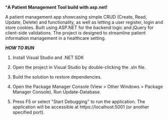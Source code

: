 ***A Patient Management Tool build with asp.net!**

A patient management app showcasing simple CRUD (Create, Read, Update, Delete) and functionality, as well as letting a user register, login and store cookies. Built using ASP.NET for the backend logic and jQuery for client-side validations. The project is designed to streamline patient information management in a healthcare setting.

***HOW TO RUN***

1. Install Visual Studio and .NET SDK

2. Open the project in Visual Studio by double-clicking the .sln file.

3. Build the solution to restore dependencies.

4. Open the Package Manager Console (View > Other Windows > Package Manager Console). Run Update-Database.

5. Press F5 or select "Start Debugging" to run the application. The application will be accessible at https://localhost:5001 (or another specified port).
